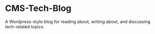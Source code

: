 # CMS-Tech-Blog
A Wordpress-style blog for reading about, writing about, and discussing tech-related topics.
